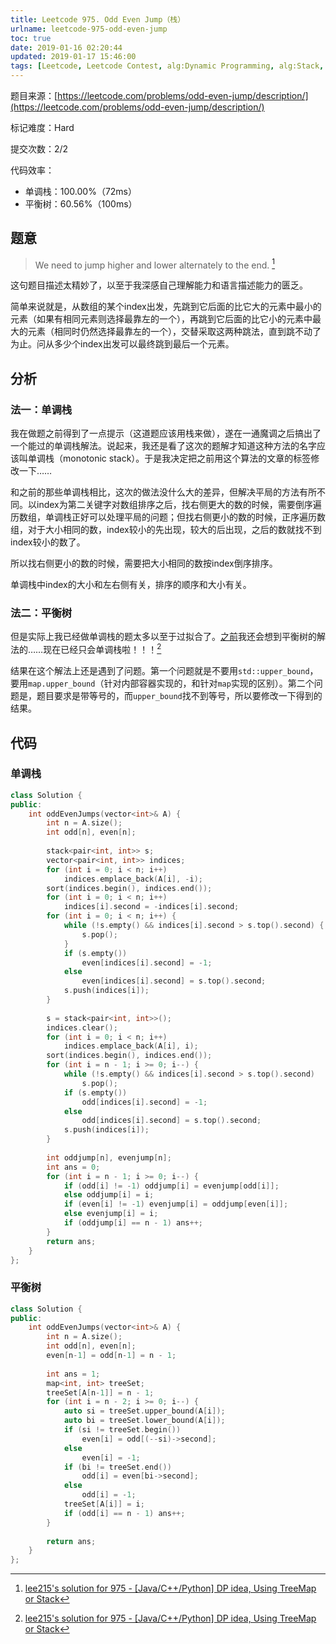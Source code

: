```yaml
---
title: Leetcode 975. Odd Even Jump（栈）
urlname: leetcode-975-odd-even-jump
toc: true
date: 2019-01-16 02:20:44
updated: 2019-01-17 15:46:00
tags: [Leetcode, Leetcode Contest, alg:Dynamic Programming, alg:Stack, alg:Monotonic Stack]
---
```


题目来源：[https://leetcode.com/problems/odd-even-jump/description/](https://leetcode.com/problems/odd-even-jump/description/)

标记难度：Hard

提交次数：2/2

代码效率：

* 单调栈：100.00%（72ms）
* 平衡树：60.56%（100ms）

## 题意

>We need to jump higher and lower alternately to the end. [^lee215]

[^lee215]: [lee215's solution for 975 - \[Java/C++/Python\] DP idea, Using TreeMap or Stack](https://leetcode.com/problems/odd-even-jump/discuss/217981/JavaC++Python-DP-idea-Using-TreeMap-or-Stack)

这句题目描述太精妙了，以至于我深感自己理解能力和语言描述能力的匮乏。

简单来说就是，从数组的某个index出发，先跳到它后面的比它大的元素中最小的元素（如果有相同元素则选择最靠左的一个），再跳到它后面的比它小的元素中最大的元素（相同时仍然选择最靠左的一个），交替采取这两种跳法，直到跳不动了为止。问从多少个index出发可以最终跳到最后一个元素。

## 分析

### 法一：单调栈

我在做题之前得到了一点提示（这道题应该用栈来做），遂在一通魔调之后搞出了一个能过的单调栈解法。说起来，我还是看了这次的题解才知道这种方法的名字应该叫单调栈（monotonic stack）。于是我决定把之前用这个算法的文章的标签修改一下……

和之前的那些单调栈相比，这次的做法没什么大的差异，但解决平局的方法有所不同。以index为第二关键字对数组排序之后，找右侧更大的数的时候，需要倒序遍历数组，单调栈正好可以处理平局的问题；但找右侧更小的数的时候，正序遍历数组，对于大小相同的数，index较小的先出现，较大的后出现，之后的数就找不到index较小的数了。

所以找右侧更小的数的时候，需要把大小相同的数按index倒序排序。

单调栈中index的大小和左右侧有关，排序的顺序和大小有关。

### 法二：平衡树

但是实际上我已经做单调栈的题太多以至于过拟合了。[之前](/post/leetcode-739-daily-temperatures)我还会想到平衡树的解法的……现在已经只会单调栈啦！！！[^lee215]

结果在这个解法上还是遇到了问题。第一个问题就是不要用`std::upper_bound`，要用`map.upper_bound`（针对内部容器实现的，和针对`map`实现的区别）。第二个问题是，题目要求是带等号的，而`upper_bound`找不到等号，所以要修改一下得到的结果。

## 代码

### 单调栈

```cpp
class Solution {
public:
    int oddEvenJumps(vector<int>& A) {
        int n = A.size();
        int odd[n], even[n];
        
        stack<pair<int, int>> s;
        vector<pair<int, int>> indices;
        for (int i = 0; i < n; i++)
            indices.emplace_back(A[i], -i);
        sort(indices.begin(), indices.end());
        for (int i = 0; i < n; i++)
            indices[i].second = -indices[i].second;
        for (int i = 0; i < n; i++) {
            while (!s.empty() && indices[i].second > s.top().second) {
                s.pop();
            }
            if (s.empty())
                even[indices[i].second] = -1;
            else
                even[indices[i].second] = s.top().second;
            s.push(indices[i]);
        }
        
        s = stack<pair<int, int>>();
        indices.clear();
        for (int i = 0; i < n; i++)
            indices.emplace_back(A[i], i);
        sort(indices.begin(), indices.end());
        for (int i = n - 1; i >= 0; i--) {
            while (!s.empty() && indices[i].second > s.top().second)
                s.pop();
            if (s.empty())
                odd[indices[i].second] = -1;
            else
                odd[indices[i].second] = s.top().second;
            s.push(indices[i]);
        }
        
        int oddjump[n], evenjump[n];
        int ans = 0;
        for (int i = n - 1; i >= 0; i--) {
            if (odd[i] != -1) oddjump[i] = evenjump[odd[i]];
            else oddjump[i] = i;
            if (even[i] != -1) evenjump[i] = oddjump[even[i]];
            else evenjump[i] = i;
            if (oddjump[i] == n - 1) ans++;
        }
        return ans;
    }
};
```

### 平衡树

```cpp
class Solution {
public:
    int oddEvenJumps(vector<int>& A) {
        int n = A.size();
        int odd[n], even[n];
        even[n-1] = odd[n-1] = n - 1;
        
        int ans = 1;
        map<int, int> treeSet;
        treeSet[A[n-1]] = n - 1;
        for (int i = n - 2; i >= 0; i--) {
            auto si = treeSet.upper_bound(A[i]);
            auto bi = treeSet.lower_bound(A[i]);
            if (si != treeSet.begin())
                even[i] = odd[(--si)->second];
            else
                even[i] = -1;
            if (bi != treeSet.end())
                odd[i] = even[bi->second];
            else
                odd[i] = -1;
            treeSet[A[i]] = i;
            if (odd[i] == n - 1) ans++;
        }
        
        return ans;
    }
};
```